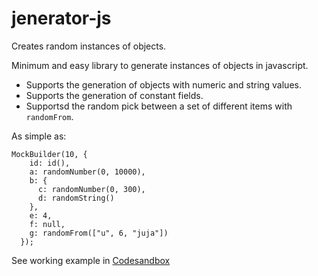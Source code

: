 # jenerator-js

Creates random instances of objects.

Minimum and easy library to generate instances of objects in javascript.

- Supports the generation of objects with numeric and string values.
- Supports the generation of constant fields.
- Supportsd the random pick between a set of different items with `randomFrom`.

As simple as:

```
MockBuilder(10, {
    id: id(),
    a: randomNumber(0, 10000),
    b: {
      c: randomNumber(0, 300),
      d: randomString()
    },
    e: 4,
    f: null,
    g: randomFrom(["u", 6, "juja"])
  });
```

See working example in [Codesandbox](https://codesandbox.io/s/jeneratorjs-demo-lryf2d?file=/src/useRandomizer.tsx)
